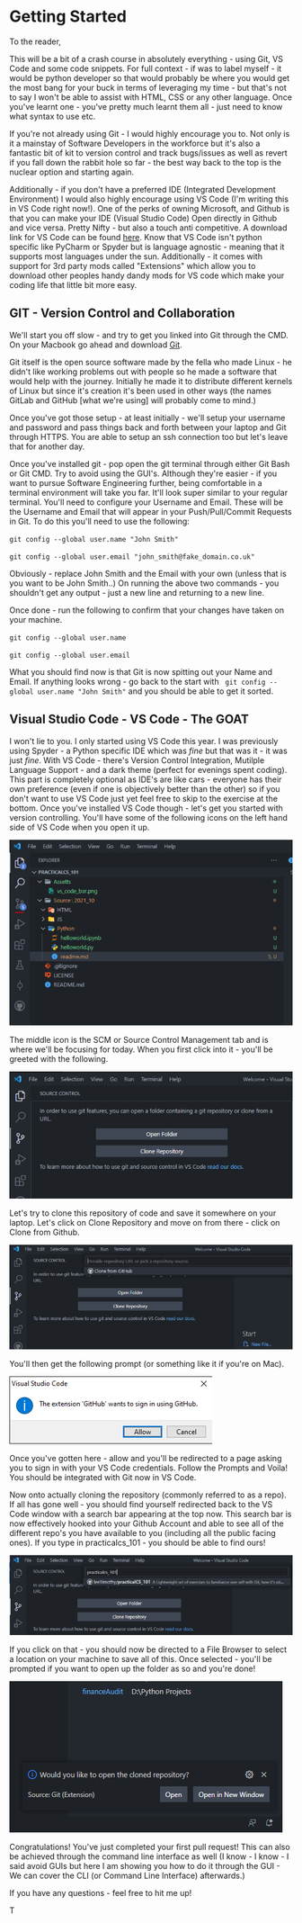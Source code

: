 # Getting Started

To the reader,

This will be a bit of a crash course in absolutely everything - using Git, VS Code and some code snippets. For full context - if was to label myself - it would be python developer so that would probably be where you would get the most bang for your buck in terms of leveraging my time - but that's not to say I won't be able to assist with HTML, CSS or any other language. Once you've learnt one - you've pretty much learnt them all - just need to know what syntax to use etc.

If you're not already using Git - I would highly encourage you to. Not only is it a mainstay of Software Developers in the workforce but it's also a fantastic bit of kit to version control and track bugs/issues as well as revert if you fall down the rabbit hole so far - the best way back to the top is the nuclear option and starting again.

Additionally - if you don't have a preferred IDE (Integrated Development Environment) I would also highly encourage using VS Code (I'm writing this in VS Code right now!). One of the perks of owning Microsoft, and Github is that you can make your IDE (Visual Studio Code) Open directly in Github and vice versa. Pretty Nifty - but also a touch anti competitive. A download link for VS Code can be found [here](https://code.visualstudio.com/). Know that VS Code isn't python specific like PyCharm or Spyder but is language agnostic - meaning that it supports most languages under the sun. Additionally - it comes with support for 3rd party mods called "Extensions" which allow you to download other peoples handy dandy mods for VS code which make your coding life that little bit more easy.

## GIT - Version Control and Collaboration

We'll start you off slow - and try to get you linked into Git through the CMD.
On your Macbook go ahead and download [Git](https://git-scm.com/).

Git itself is the open source software made by the fella who made Linux - he didn't like working problems out with people so he made a software that would help with the journey. Initially he made it to distribute different kernels of Linux but since it's creation it's been used in other ways (the names GitLab and GitHub [what we're using] will probably come to mind.)

Once you've got those setup - at least initially - we'll setup your username and password and pass things back and forth between your laptop and Git through HTTPS. You are able to setup an ssh connection too but let's leave that for another day.

Once you've installed git - pop open the git terminal through either Git Bash or Git CMD. Try to avoid using the GUI's. Although they're easier - if you want to pursue Software Engineering further, being comfortable in a terminal environment will take you far. It'll look super similar to your regular terminal. You'll need to configure your Username and Email. These will be the Username and Email that will appear in your Push/Pull/Commit Requests in Git. To do this you'll need to use the following:

`git config --global user.name "John Smith"`

`git config --global user.email "john_smith@fake_domain.co.uk"`

Obviously - replace John Smith and the Email with your own (unless that is you want to be John Smith..) On running the above two commands - you shouldn't get any output - just a new line and returning to a new line.

Once done - run the following to confirm that your changes have taken on your machine.

`git config --global user.name`

`git config --global user.email`

What you should find now is that Git is now spitting out your Name and Email. If anything looks wrong - go back to the start with ` git config --global user.name "John Smith"` and you should be able to get it sorted.

## Visual Studio Code - VS Code - The GOAT

I won't lie to you. I only started using VS Code this year. I was previously using Spyder - a Python specific IDE which was _fine_ but that was it - it was just _fine_. With VS Code - there's Version Control Integration, Mutilple Language Support - and a dark theme (perfect for evenings spent coding). This part is completely optional as IDE's are like cars - everyone has their own preference (even if one is objectively better than the other) so if you don't want to use VS Code just yet feel free to skip to the exercise at the bottom. Once you've installed VS Code though - let's get you started with version controlling. You'll have some of the following icons on the left hand side of VS Code when you open it up.

![The VS Code Sidebar](/source/2021/assets/vs_code_bar.png?raw=true)

The middle icon is the SCM or Source Control Management tab and is where we'll be focusing for today. When you first click into it - you'll be greeted with the following.

![SCM Menu](/source/2021/assets/scm.png?raw=true)

Let's try to clone this repository of code and save it somewhere on your laptop. Let's click on Clone Repository and move on from there - click on Clone from Github.

![Clone](/source/2021/assets/clone.png?raw=true)

You'll then get the following prompt (or something like it if you're on Mac).

![Prompt](/source/2021/assets/prompt.png?raw=true)

Once you've gotten here - allow and you'll be redirected to a page asking you to sign in with your VS Code credentials. Follow the Prompts and Voila! You should be integrated with Git now in VS Code.

Now onto actually cloning the repository (commonly referred to as a repo). If all has gone well - you should find yourself redirected back to the VS Code window with a search bar appearing at the top now. This search bar is now effectively hooked into your Github Account and able to see all of the different repo's you have available to you (including all the public facing ones). If you type in practicalcs_101 - you should be able to find ours!

![Prompt](/source/2021/assets/practicalcs_101.png?raw=true)

If you click on that - you should now be directed to a File Browser to select a location on your machine to save all of this. Once selected - you'll be prompted if you want to open up the folder as so and you're done!

![Prompt](/source/2021/assets/confirm.png?raw=true)

Congratulations! You've just completed your first pull request! This can also be achieved through the command line interface as well (I know - I know - I said avoid GUIs but here I am showing you how to do it through the GUI - We can cover the CLI (or Command Line Interface) afterwards.)

If you have any questions - feel free to hit me up!

T
